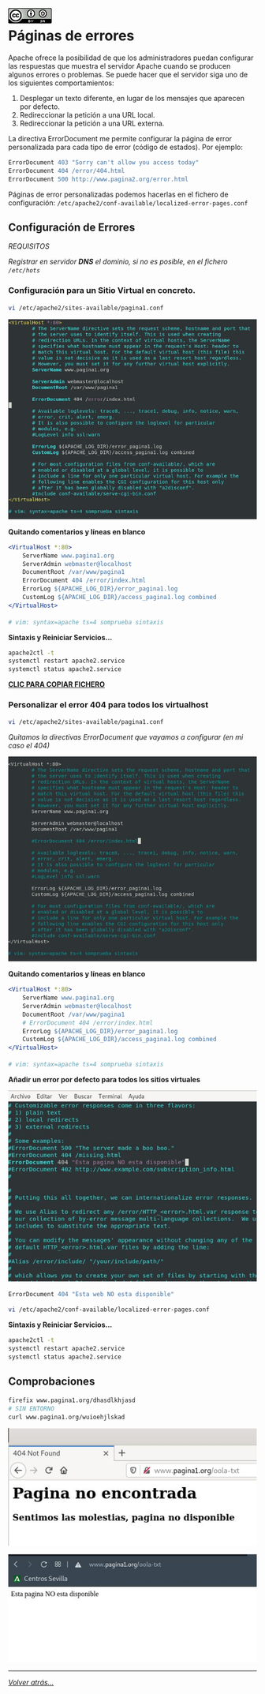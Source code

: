 <img src="/imagenes/MI-LICENCIA88x31.png" style="float: left; margin-right: 10px;" />

# Páginas de errores

Apache ofrece la posibilidad de que los administradores puedan configurar las respuestas que muestra el servidor Apache cuando se producen algunos errores o problemas. Se puede hacer que el servidor siga uno de los siguientes comportamientos:

1. Desplegar un texto diferente, en lugar de los mensajes que aparecen por defecto.
2. Redireccionar la petición a una URL local.
3. Redireccionar la petición a una URL externa.

La directiva ErrorDocument me permite configurar la página de error personalizada para cada tipo de error (código de estados). Por ejemplo:

```apache
ErrorDocument 403 "Sorry can't allow you access today" 
ErrorDocument 404 /error/404.html
ErrorDocument 500 http://www.pagina2.org/error.html
```

Páginas de error personalizadas podemos hacerlas en el fichero de configuración: `/etc/apache2/conf-available/localized-error-pages.conf`

## Configuración de Errores

*REQUISITOS*

*Registrar en servidor **DNS** el dominio, si no es posible, en el fichero ``/etc/hots``*

### Configuración para un Sitio Virtual en concreto.

```bash
vi /etc/apache2/sites-available/pagina1.conf
```

![Opciones](../../imagenes/apache2/error404Fichero.jpg)

**Quitando comentarios y líneas en blanco**

```apache
<VirtualHost *:80>
	ServerName www.pagina1.org
	ServerAdmin webmaster@localhost
	DocumentRoot /var/www/pagina1
	ErrorDocument 404 /error/index.html
	ErrorLog ${APACHE_LOG_DIR}/error_pagina1.log
	CustomLog ${APACHE_LOG_DIR}/access_pagina1.log combined
</VirtualHost>

# vim: syntax=apache ts=4 somprueba sintaxis
```

**Sintaxis y Reiniciar Servicios...**

```bash
apache2ctl -t
systemctl restart apache2.service
systemctl status apache2.service
```

[**CLIC PARA COPIAR FICHERO**](./pagina1Para1Sitio.conf)

### Personalizar el error 404 para todos los virtualhost

```bash
vi /etc/apache2/sites-available/pagina1.conf
```

*Quitamos la directivas ErrorDocument que vayamos a configurar (en mi caso el 404)*

![Opciones](../../imagenes/apache2/ComentamosErrorDocument.jpg)

**Quitando comentarios y líneas en blanco**

```apache
<VirtualHost *:80>
	ServerName www.pagina1.org
	ServerAdmin webmaster@localhost
	DocumentRoot /var/www/pagina1
    # ErrorDocument 404 /error/index.html
	ErrorLog ${APACHE_LOG_DIR}/error_pagina1.log
	CustomLog ${APACHE_LOG_DIR}/access_pagina1.log combined
</VirtualHost>

# vim: syntax=apache ts=4 somprueba sintaxis
```
**Añadir un error por defecto para todos los sitios virtuales**

![Opciones](../../imagenes/apache2/Error404Global.jpg)

```apache
ErrorDocument 404 "Esta web NO esta disponible"
```

```bash
vi /etc/apache2/conf-available/localized-error-pages.conf
```

**Sintaxis y Reiniciar Servicios...**

```bash
apache2ctl -t
systemctl restart apache2.service
systemctl status apache2.service
```

## Comprobaciones

```bash
firefix www.pagina1.org/dhasdlkhjasd
# SIN ENTORNO
curl www.pagina1.org/wuioehjlskad
```

![Opciones](../../imagenes/apache2/accesoErrores1.jpg)

![Opciones](../../imagenes/apache2/accesoErrores2.jpg)
__________________________
*[Volver atrás...](/README.md)*

